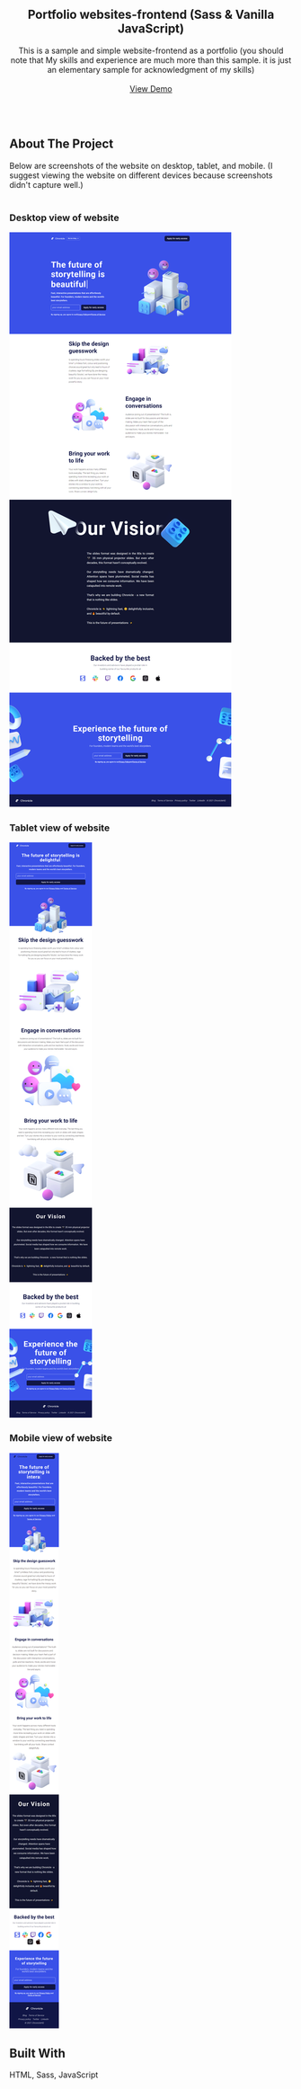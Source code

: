 <p align="center">
  <h2 align="center">Portfolio websites-frontend (Sass & Vanilla JavaScript)</h2>

  <p align="center">
    This is a sample and simple website-frontend as a portfolio (you should note that My skills and experience are much more than this sample. it is just an elementary sample for acknowledgment of my skills)
    <br/>
    <br/>
    <a href="https://mh-alikhani-portfolio-sass.netlify.app">View Demo</a>
  </p>
</p>

<br>
<br>

## About The Project

Below are screenshots of the website on desktop, tablet, and mobile. (I suggest viewing the website on different devices because screenshots didn't capture well.)
<br>
<br>

<h3 style="font-weight: bold;"> Desktop view of website</h3>

![Screen Shot](./screenshots/desktop.png)
<br>

<h3 style="font-weight: bold;"> Tablet view of website</h3>

![Screen Shot](./screenshots/tablet.png)
<br>

<h3 style="font-weight: bold;"> Mobile view of website</h3>

![Screen Shot](./screenshots/mobile.png)

## Built With

HTML, Sass, JavaScript
